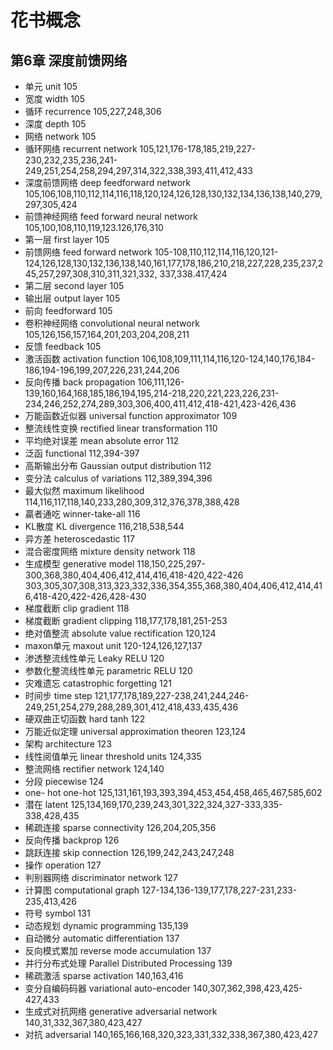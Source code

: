 # 花书概念
## 第6章 深度前馈网络
 - 单元 unit 105
 - 宽度 width 105
 - 循环 recurrence 105,227,248,306
 - 深度 depth 105
 - 网络 network 105
 - 循环网络 recurrent network 105,121,176-178,185,219,227-230,232,235,236,241-249,251,254,258,294,297,314,322,338,393,411,412,433
 - 深度前馈网络 deep feedforward network 105,106,108,110,112,114,116,118,120,124,126,128,130,132,134,136,138,140,279,297,305,424
 - 前馈神经网络 feed forward neural network 105,100,108,110,119,123.126,176,310
 - 第一层 first layer 105
 - 前馈网络 feed forward network 105-108,110,112,114,116,120,121-124,126,128,130,132,136,138,140,161,177,178,186,210,218,227,228,235,237,245,257,297,308,310,311,321,332, 337,338.417,424
 - 第二层 second layer 105
 - 输出层 output layer 105
 - 前向 feedforward 105
 - 卷积神经网络 convolutional neural network 105,126,156,157,164,201,203,204,208,211
 - 反馈 feedback 105
 - 激活函数 activation function 106,108,109,111,114,116,120-124,140,176,184-186,194-196,199,207,226,231,244,206
 - 反向传播 back propagation 106,111,126-139,160,164,168,185,186,194,195,214-218,220,221,223,226,231-234,246,252,274,289,303,306,400,411,412,418-421,423-426,436
 - 万能函数近似器 universal function approximator 109
 - 整流线性变换 rectified linear transformation 110
 - 平均绝对误差 mean absolute error 112
 - 泛函 functional 112,394-397
 - 高斯输出分布 Gaussian output distribution 112
 - 变分法 calculus of variations 112,389,394,396
 - 最大似然 maximum likelihood 114,116,117,118,140,233,280,309,312,376,378,388,428
 - 贏者通吃 winner-take-all 116
 - KL散度 KL divergence 116,218,538,544
 - 异方差 heteroscedastic 117
 - 混合密度网络 mixture density network 118
 - 生成模型 generative model 118,150,225,297-300,368,380,404,406,412,414,416,418-420,422-426 303,305,307,308,313,323,332,336,354,355,368,380,404,406,412,414,416,418-420,422-426,428-430
 - 梯度截断 clip gradient 118
 - 梯度截断 gradient clipping 118,177,178,181,251-253
 - 绝对值整流 absolute value rectification 120,124
 - maxon单元 maxout unit 120-124,126,127,137
 - 渗透整流线性单元 Leaky RELU 120
 - 参数化整流线性单元 parametric RELU 120
 - 灾难遗忘 catastrophic forgetting 121
 - 时间步 time step 121,177,178,189,227-238,241,244,246-249,251,254,279,288,289,301,412,418,433,435,436
 - 硬双曲正切函数 hard tanh 122
 - 万能近似定理 universal approximation theoren 123,124
 - 架构 architecture 123
 - 线性阅值单元 linear threshold units 124,335
 - 整流网络 rectifier network 124,140
 - 分段 piecewise 124
 - one- hot one-hot 125,131,161,193,393,394,453,454,458,465,467,585,602
 - 潜在 latent 125,134,169,170,239,243,301,322,324,327-333,335-338,428,435
 - 稀疏连接 sparse connectivity 126,204,205,356
 - 反向传播 backprop 126
 - 跳跃连接 skip connection 126,199,242,243,247,248
 - 操作 operation 127
 - 判别器网络 discriminator network 127
 - 计算图 computational graph 127-134,136-139,177,178,227-231,233-235,413,426
 - 符号 symbol 131
 - 动态规划 dynamic programming 135,139
 - 自动微分 automatic differentiation 137
 - 反向模式累加 reverse mode accumulation 137
 - 并行分布式处理 Parallel Distributed Processing 139
 - 稀疏激活 sparse activation 140,163,416
 - 变分自编码码器 variational auto-encoder 140,307,362,398,423,425-427,433
 - 生成式对抗网络 generative adversarial network 140,31,332,367,380,423,427
 - 对抗 adversarial 140,165,166,168,320,323,331,332,338,367,380,423,427